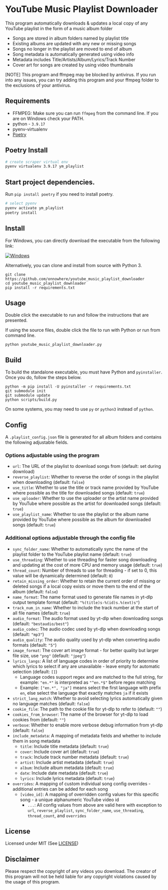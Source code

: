 # YouTube Music Playlist Downloader

This program automatically downloads & updates a local copy
of any YouTube playlist in the form of a music album folder
- Songs are stored in album folders named by playlist title
- Existing albums are updated with any new or missing songs
- Songs no longer in the playlist are moved to end of album
- Song metadata is automatically generated using video info
- Metadata includes Title/Artists/Album/Lyrics/Track Number
- Cover art for songs are created by using video thumbnails

[NOTE] This program and ffmpeg may be blocked by antivirus.
If you run into any issues, you can try adding this program
and your ffmpeg folder to the exclusions of your antivirus.

## Requirements

- FFMPEG: Make sure you can run `ffmpeg` from the command line. If you are on Windows check your PATH.
- python - `3.9.17`
- pyenv-virtualenv
- [Poetry](https://python-poetry.org/docs/#installation)

## Poetry Install

```sh
# create scraper virtual env
pyenv virtualenv 3.9.17 ym_playlist
```

## Start project dependencies.

Run `pip install poetry` if you need to install poetry.


```sh
# select pyenv
pyenv activate ym_playlist
poetry install
```


## Install
For Windows, you can directly download the executable from the following link:

[![Windows](https://img.shields.io/badge/-Windows_x64-blue.svg?style=for-the-badge&logo=windows)](https://github.com/onnowhere/youtube_music_playlist_downloader/releases/latest/download/youtube_music_playlist_downloader.exe)

Alternatively, you can clone and install from source with Python 3.
```
git clone https://github.com/onnowhere/youtube_music_playlist_downloader
cd youtube_music_playlist_downloader
pip install -r requirements.txt
```

## Usage
Double click the executable to run and follow the instructions that are presented.

If using the source files, double click the file to run with Python or run from command line.
```
python youtube_music_playlist_downloader.py
```

## Build
To build the standalone executable, you must have Python and `pyinstaller`. Once you do, follow the steps below.

```
python -m pip install -U pyinstaller -r requirements.txt
git submodule init
git submodule update
python scripts/build.py
```

On some systems, you may need to use `py` or `python3` instead of `python`.

## Config
A `.playlist_config.json` file is generated for all album folders and contains the following adjustable fields.


### Options adjustable using the program
- `url`: The URL of the playlist to download songs from (default: set during download)
- `reverse_playlist`: Whether to reverse the order of songs in the playlist when downloading (default: `false`)
- `use_title`: Whether to use the title or track name provided by YouTube where possible as the title for downloaded songs (default: `true`)
- `use_uploader`: Whether to use the uploader or the artist name provided by YouTube where possible as the artist for downloaded songs (default: `true`)
- `use_playlist_name`: Whether to use the playlist or the album name provided by YouTube where possible as the album for downloaded songs (default: `true`)


### Additional options adjustable through the config file
- `sync_folder_name`: Whether to automatically sync the name of the playlist folder to the YouTube playlist name (default: `true`)
- `use_threading`: Whether to use threading for faster song downloading and updating at the cost of more CPU and memory usage (default: `true`)
- `thread_count`: Number of threads to use for threading - if set to 0, this value will be dynamically determined (default: `0`)
- `retain_missing_order`: Whether to retain the current order of missing or deleted songs if a local copy exists or move them to the end of the album (default: `false`)
- `name_format`: The name format used to generate file names in yt-dlp output template format (default: `"%(title)s-%(id)s.%(ext)s"`)
- `track_num_in_name`: Whether to include the track number at the start of all file names (default: `true`)
- `audio_format`: The audio format used by yt-dlp when downloading songs (default: `"bestaudio/best"`)
- `audio_codec`: The audio codec used by yt-dlp when downloading songs (default: `"mp3"`)
- `audio_quality`: The audio quality used by yt-dlp when converting audio formats (default: `"5"`)
- `image_format`: The cover art image format - for better quality but larger file size, use `"png"` (default: `"jpeg"`)
- `lyrics_langs`: A list of language codes in order of priority to determine which lyrics to select if any are unavailable - leave empty for automatic selection (default: `[]`)
    - Language codes support regex and are matched to the full string, for example: `"en.*"` is interpreted as `"^en.*$"` before regex matching
    - Example: `["en.*", "ja"]` means select the first language with prefix `en`, else select the language that exactly matches `ja` if it exists
- `strict_lang_match`: Whether to avoid selecting lyrics automatically given no language matches (default: `false`)
- `cookie_file`: The path to the cookie file for yt-dlp to refer to (default: `""`)
- `cookies_from_browser`: The name of the browser for yt-dlp to load cookies from (default: `""`)
- `verbose`: Whether to enable more verbose debug information from yt-dlp (default: `false`)
- `include_metadata`: A mapping of metadata fields and whether to include them in song metadata
    - `title`: Include title metadata (default: `true`)
    - `cover`: Include cover art (default: `true`)
    - `track`: Include track number metadata (default: `true`)
    - `artist`: Include artist metadata (default: `true`)
    - `album`: Include album metadata (default: `true`)
    - `date`: Include date metadata (default: `true`)
    - `lyrics`: Include lyrics metadata (default: `true`)
- `overrides`: A mapping of custom individual song config overrides - additional entries can be added for each song
    - `[video_id]`: A mapping of overridden config values for this specific song - a unique alphanumeric YouTube video id
        - `...`: All config values from above are valid here with exception to `url`, `reverse_playlist`, `sync_folder_name`, `use_threading`, `thread_count`, and `overrides`

## License
Licensed under MIT (See [LICENSE](LICENSE))

## Disclaimer
Please respect the copyright of any videos you download. The creator of this program will not be held liable for any copyright violations caused by the usage of this program.